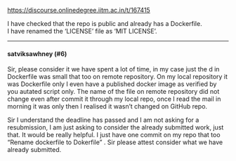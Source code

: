 https://discourse.onlinedegree.iitm.ac.in/t/167415

I have checked that the repo is public and already has a Dockerfile.<br/>
I have renamed the ‘LICENSE’ file as ‘MIT LICENSE’.</p><hr>

<h4>satviksawhney (#6)</h4>
<p>Sir, please consider it we have spent a lot of time, in my case just the d in Dockerfile was small that too on remote repository. On my local repository it was Dockerfile only I even have a published docker image as verified by you autated script only. The name of the file on remote repository did not change even after commit it through my local repo, once I read the mail in morning it was only then I realised it wasn’t changed on GitHub repo.</p>
<p>Sir I understand the deadline has passed and I am not asking for a resubmission, I am just asking to consider the already submitted work, just that. It would be really helpful. I just have one commit on my repo that too “Rename dockerfile to Dokerfile” . Sir please attest consider what we have already submitted.